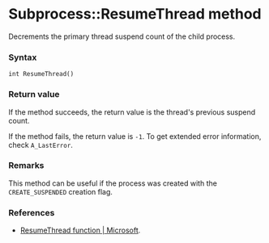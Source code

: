 # Subprocess::ResumeThread method

Decrements the primary thread suspend count of the child process.




### Syntax

```
int ResumeThread()
```




### Return value

If the method succeeds, the return value is the thread's previous suspend count.

If the method fails, the return value is `-1`. To get extended error information, check `A_LastError`.




### Remarks

This method can be useful if the process was created with the `CREATE_SUSPENDED` creation flag.




### References

- [ResumeThread function | Microsoft](https://docs.microsoft.com/en-us/windows/desktop/api/processthreadsapi/nf-processthreadsapi-resumethread).
